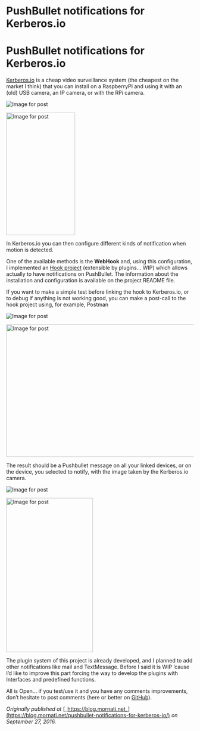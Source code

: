 # PushBullet notifications for Kerberos.io

<span class="s"></span>

# PushBullet notifications for Kerberos.io


[Kerberos.io](https://kerberos.io/) is a cheap video surveillance system (the cheapest on the market I think) that you can install on a RaspberryPI and using it with an (old) USB camera, an IP camera, or with the RPi camera.

![Image for post](https://miro.medium.com/max/34/0*k5Dygy7yzMbyimjt.jpg?q=20)

<noscript><img alt="Image for post" class="t u v gz aj" src="https://miro.medium.com/max/370/0*k5Dygy7yzMbyimjt.jpg" width="185" height="329"/></noscript>

In Kerberos.io you can then configure different kinds of notification when motion is detected.

One of the available methods is the **WebHook** and, using this configuration, I implemented an [Hook project](https://github.com/mmornati/kerberosio-hooks) (extensible by plugins… WIP) which allows actually to have notifications on PushBullet.
The information about the installation and configuration is available on the project README file.

If you want to make a simple test before linking the hook to Kerberos.io, or to debug if anything is not working good, you can make a post-call to the hook project using, for example, Postman

![Image for post](https://miro.medium.com/max/60/0*FQToXvq79WQCGr0L.png?q=20)

<noscript><img alt="Image for post" class="t u v gz aj" src="https://miro.medium.com/max/1930/0*FQToXvq79WQCGr0L.png" width="965" height="356" srcSet="https://miro.medium.com/max/552/0*FQToXvq79WQCGr0L.png 276w, https://miro.medium.com/max/1104/0*FQToXvq79WQCGr0L.png 552w, https://miro.medium.com/max/1280/0*FQToXvq79WQCGr0L.png 640w, https://miro.medium.com/max/1400/0*FQToXvq79WQCGr0L.png 700w" sizes="700px"/></noscript>

The result should be a Pushbullet message on all your linked devices, or on the device, you selected to notify, with the image taken by the Kerberos.io camera.

![Image for post](https://miro.medium.com/max/34/0*sMY1of0rLWMHf6IH.png?q=20)

<noscript><img alt="Image for post" class="t u v gz aj" src="https://miro.medium.com/max/466/0*sMY1of0rLWMHf6IH.png" width="233" height="414"/></noscript>

The plugin system of this project is already developed, and I planned to add other notifications like mail and TextMessage. Before I said it is WIP ’cause I’d like to improve this part forcing the way to develop the plugins with Interfaces and predefined functions.

All is Open… if you test/use it and you have any comments improvements, don’t hesitate to post comments (here or better on [GitHub](https://github.com/mmornati/kerberosio-hooks)).



_Originally published at_ [_https://blog.mornati.net_](https://blog.mornati.net/pushbullet-notifications-for-kerberos-io/) _on September 27, 2016._